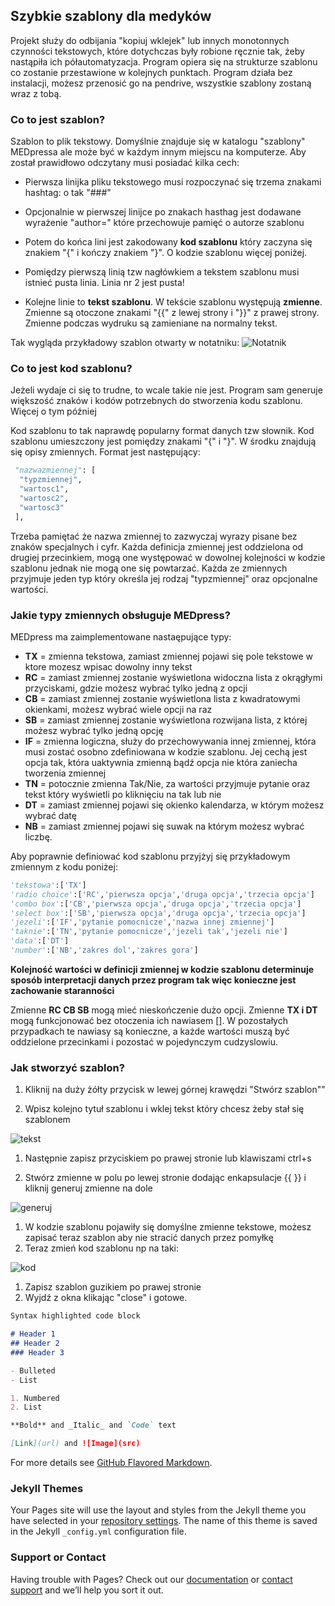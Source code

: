 ## Szybkie szablony dla medyków

Projekt służy do odbijania "kopiuj wklejek" lub innych monotonnych czynności tekstowych, które dotychczas były robione ręcznie tak, żeby nastąpiła ich półautomatyzacja. Program opiera się na strukturze szablonu co zostanie przestawione w kolejnych punktach. Program działa bez instalacji, możesz przenosić go na pendrive, wszystkie szablony zostaną wraz z tobą.

### Co to jest szablon?

Szablon to plik tekstowy. Domyślnie znajduje się w katalogu "szablony" MEDpressa ale może być w każdym innym miejscu na komputerze. Aby został prawidłowo odczytany musi posiadać kilka cech:


*   Pierwsza linijka pliku tekstowego musi rozpoczynać się trzema znakami hashtag: o tak "###"

*   Opcjonalnie w pierwszej linijce po znakach hasthag jest dodawane wyrażenie "author=" które przechowuje pamięć o autorze szablonu

*   Potem do końca lini jest zakodowany **kod szablonu** który zaczyna się znakiem "{" i kończy znakiem "}". O kodzie szablonu więcej poniżej.

*   Pomiędzy pierwszą linią tzw nagłówkiem a tekstem szablonu musi istnieć pusta linia. Linia nr 2 jest pusta!

*   Kolejne linie to **tekst szablonu**. W tekście szablonu występują **zmienne**. Zmienne są otoczone znakami "{{" z lewej strony i "}}" z prawej strony. Zmienne podczas wydruku są zamieniane na normalny tekst.

Tak wygląda przykładowy szablon otwarty w notatniku:
![Notatnik](https://i.imgur.com/YTdPVIU.png)

### Co to jest kod szablonu?

Jeżeli wydaje ci się to trudne, to wcale takie nie jest. Program sam generuje większość znaków i kodów potrzebnych do stworzenia kodu szablonu. Więcej o tym później

Kod szablonu to tak naprawdę popularny format danych tzw słownik. Kod szablonu umieszczony jest pomiędzy znakami "{" i "}". W środku znajdują się opisy zmiennych. Format jest następujący:

```python
 "nazwazmiennej": [
  "typzmiennej",
  "wartosc1",
  "wartosc2",
  "wartosc3"
 ],
```

Trzeba pamiętać że nazwa zmiennej to zazwyczaj wyrazy pisane bez znaków specjalnych i cyfr. Każda definicja zmiennej jest oddzielona od drugiej przecinkiem, mogą one występować w dowolnej kolejności w kodzie szablonu jednak nie mogą one się powtarzać. Każda ze zmiennych przyjmuje jeden typ który określa jej rodzaj "typzmiennej" oraz opcjonalne wartości.

### Jakie typy zmiennych obsługuje MEDpress?

MEDpress ma zaimplementowane nastaępujące typy:

*   **TX** = zmienna tekstowa, zamiast zmiennej pojawi się pole tekstowe w ktore mozesz wpisac dowolny inny tekst
*   **RC** = zamiast zmiennej zostanie wyświetlona widoczna lista z okrągłymi przyciskami, gdzie możesz wybrać tylko jedną z opcji
*   **CB** = zamiast zmiennej zostanie wyświetlona lista z kwadratowymi okienkami, możesz wybrać wiele opcji na raz
*   **SB** = zamiast zmiennej zostanie wyświetlona rozwijana lista, z której możesz wybrać tylko jedną opcję
*   **IF** = zmienna logiczna, służy do przechowywania innej zmiennej, która musi zostać osobno zdefiniowana w kodzie szablonu. Jej cechą jest opcja tak, która uaktywnia zmienną bądź opcja nie która zaniecha tworzenia zmiennej
*   **TN** = potocznie zmienna Tak/Nie, za wartości przyjmuje pytanie oraz tekst który wyświetli po kliknięciu na tak lub nie
*   **DT** = zamiast zmiennej pojawi się okienko kalendarza, w którym możesz wybrać datę
*   **NB** = zamiast zmiennej pojawi się suwak na którym możesz wybrać liczbę.

Aby poprawnie definiować kod szablonu przyjżyj się przykładowym zmiennym z kodu poniżej:

```python
'tekstowa':['TX']
'radio choice':['RC','pierwsza opcja','druga opcja','trzecia opcja']
'combo box':['CB','pierwsza opcja','druga opcja','trzecia opcja']
'select box':['SB','pierwsza opcja','druga opcja','trzecia opcja']
'jezeli':['IF','pytanie pomocnicze','nazwa innej zmiennej'] 
'taknie':['TN','pytanie pomocnicze','jezeli tak','jezeli nie']
'data':['DT']
'number':['NB','zakres dol','zakres gora']
```

**Kolejność wartości w definicji zmiennej w kodzie szablonu determinuje sposób interpretacji danych przez program tak więc konieczne jest zachowanie staranności**

Zmienne **RC CB SB** mogą mieć nieskończenie dużo opcji. Zmienne **TX i DT** mogą funkcjonować bez otoczenia ich nawiasem []. W pozostałych przypadkach te nawiasy są konieczne, a każde wartości muszą być oddzielone przecinkami i pozostać w pojedynczym cudzyslowiu.


### Jak stworzyć szablon?

1.  Kliknij na duży żółty przycisk w lewej górnej krawędzi "Stwórz szablon""

1.  Wpisz kolejno tytuł szablonu i wklej tekst który chcesz żeby stał się szablonem

![tekst](https://i.imgur.com/jT0NzCp.png)

1.  Następnie zapisz przyciskiem po prawej stronie lub klawiszami ctrl+s

1.  Stwórz zmienne w polu po lewej stronie dodając enkapsulacje {{ }} i kliknij generuj zmienne na dole

![generuj](https://i.imgur.com/9we1t8x.png)

1.  W kodzie szablonu pojawiły się domyślne zmienne tekstowe, możesz zapisać teraz szablon aby nie stracić danych przez pomyłkę
1.  Teraz zmień kod szablonu np na taki:

![kod](https://i.imgur.com/UeWHTpI.png)

1.  Zapisz szablon guzikiem po prawej stronie
1.  Wyjdź z okna klikając "close" i gotowe.


```markdown
Syntax highlighted code block

# Header 1
## Header 2
### Header 3

- Bulleted
- List

1. Numbered
2. List

**Bold** and _Italic_ and `Code` text

[Link](url) and ![Image](src)
```

For more details see [GitHub Flavored Markdown](https://guides.github.com/features/mastering-markdown/).

### Jekyll Themes

Your Pages site will use the layout and styles from the Jekyll theme you have selected in your [repository settings](https://github.com/mazy7c8/medpress.docs/settings). The name of this theme is saved in the Jekyll `_config.yml` configuration file.

### Support or Contact

Having trouble with Pages? Check out our [documentation](https://docs.github.com/categories/github-pages-basics/) or [contact support](https://support.github.com/contact) and we’ll help you sort it out.
